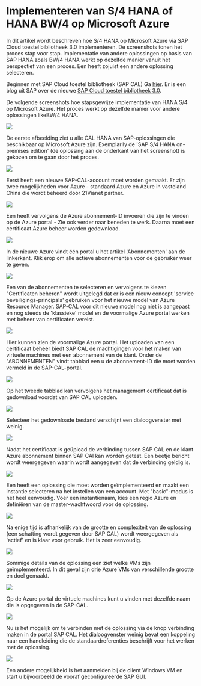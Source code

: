 <properties 
pageTitle="HANA S/4 of ZW/4 HANA op een Azure VM implementeren | Microsoft Azure" 
description="Implementeren van S/4 HANA of HANA op een Azure VM BW/4" 
services="virtual-machines-linux" 
documentationCenter="" 
authors="hermanndms" 
manager="timlt" 
editor="" 
tags="azure-resource-manager" 
  keywords=""/> 
<tags 
  ms.service="virtual-machines-linux" 
  ms.devlang="na" 
  ms.topic="article" 
  ms.tgt_pltfrm="vm-linux" 
  ms.workload="infrastructure-services" 
  ms.date="09/15/2016" 
  ms.author="hermannd"/> 


# <a name="deploying-s4-hana-or-bw4-hana-on-microsoft-azure"></a>Implementeren van S/4 HANA of HANA BW/4 op Microsoft Azure 

In dit artikel wordt beschreven hoe S/4 HANA op Microsoft Azure via SAP Cloud toestel bibliotheek 3.0 implementeren.
De screenshots tonen het proces stap voor stap. Implementatie van andere oplossingen op basis van SAP HANA zoals BW/4 HANA werkt op dezelfde manier vanuit het perspectief van een proces. Een heeft zojuist een andere oplossing selecteren.

Beginnen met SAP Cloud toestel bibliotheek (SAP CAL) Ga [hier](https://cal.sap.com/). Er is een blog uit SAP over de nieuwe [SAP Cloud toestel bibliotheek 3.0](http://scn.sap.com/community/cloud-appliance-library/blog/2016/05/27/sap-cloud-appliance-library-30-came-with-a-new-user-experience). 


De volgende screenshots hoe stapsgewijze implementatie van HANA S/4 op Microsoft Azure. Het proces werkt op dezelfde manier voor andere oplossingen likeBW/4 HANA.


![](./media/virtual-machines-linux-sap-cal-s4h/s4h-pic-1b.jpg)

De eerste afbeelding ziet u alle CAL HANA van SAP-oplossingen die beschikbaar op Microsoft Azure zijn.
Exemplarily de 'SAP S/4 HANA on-premises edition' (de oplossing aan de onderkant van het screenshot) is gekozen om te gaan door het proces.

![](./media/virtual-machines-linux-sap-cal-s4h/s4h-pic-2.jpg)

Eerst heeft een nieuwe SAP-CAL-account moet worden gemaakt. Er zijn twee mogelijkheden voor Azure - standaard Azure en Azure in vasteland China die wordt beheerd door 21Vianet partner.

![](./media/virtual-machines-linux-sap-cal-s4h/s4h-pic3b.jpg)

Een heeft vervolgens de Azure abonnement-ID invoeren die zijn te vinden op de Azure portal - Zie ook verder naar beneden te werk. Daarna moet een certificaat Azure beheer worden gedownload.

![](./media/virtual-machines-linux-sap-cal-s4h/s4h-pic6b.jpg)

In de nieuwe Azure vindt één portal u het artikel 'Abonnementen' aan de linkerkant. Klik erop om alle actieve abonnementen voor de gebruiker weer te geven.

![](./media/virtual-machines-linux-sap-cal-s4h/s4h-pic7b.jpg)

Een van de abonnementen te selecteren en vervolgens te kiezen "Certificaten beheren" wordt uitgelegd dat er is een nieuw concept 'service beveiligings-principals' gebruiken voor het nieuwe model van Azure Resource Manager.
SAP-CAL voor dit nieuwe model nog niet is aangepast en nog steeds de 'klassieke' model en de voormalige Azure portal werken met beheer van certificaten vereist.

![](./media/virtual-machines-linux-sap-cal-s4h/s4h-pic4b.jpg)

Hier kunnen zien de voormalige Azure portal. Het uploaden van een certificaat beheer biedt SAP CAL de machtigingen voor het maken van virtuele machines met een abonnement van de klant. Onder de "ABONNEMENTEN" vindt tabblad een u de abonnement-ID die moet worden vermeld in de SAP-CAL-portal.

![](./media/virtual-machines-linux-sap-cal-s4h/s4h-pic5.jpg)

Op het tweede tabblad kan vervolgens het management certificaat dat is gedownload voordat van SAP CAL uploaden.

![](./media/virtual-machines-linux-sap-cal-s4h/s4h-pic8.jpg)

Selecteer het gedownloade bestand verschijnt een dialoogvenster met weinig.

![](./media/virtual-machines-linux-sap-cal-s4h/s4h-pic9.jpg)

Nadat het certificaat is geüpload de verbinding tussen SAP CAL en de klant Azure abonnement binnen SAP CAl kan worden getest. Een beetje bericht wordt weergegeven waarin wordt aangegeven dat de verbinding geldig is.

![](./media/virtual-machines-linux-sap-cal-s4h/s4h-pic10.jpg)

Een heeft een oplossing die moet worden geïmplementeerd en maakt een instantie selecteren na het instellen van een account.
Met "basic"-modus is het heel eenvoudig. Voer een instantienaam, kies een regio Azure en definiëren van de master-wachtwoord voor de oplossing.

![](./media/virtual-machines-linux-sap-cal-s4h/s4h-pic11.jpg)

Na enige tijd is afhankelijk van de grootte en complexiteit van de oplossing (een schatting wordt gegeven door SAP CAL) wordt weergegeven als 'actief' en is klaar voor gebruik. Het is zeer eenvoudig.

![](./media/virtual-machines-linux-sap-cal-s4h/s4h-pic12.jpg)

Sommige details van de oplossing een ziet welke VMs zijn geïmplementeerd. In dit geval zijn drie Azure VMs van verschillende grootte en doel gemaakt.

![](./media/virtual-machines-linux-sap-cal-s4h/s4h-pic13.jpg)

Op de Azure portal de virtuele machines kunt u vinden met dezelfde naam die is opgegeven in de SAP-CAL.

![](./media/virtual-machines-linux-sap-cal-s4h/s4h-pic14b.jpg)

Nu is het mogelijk om te verbinden met de oplossing via de knop verbinding maken in de portal SAP CAL. Het dialoogvenster weinig bevat een koppeling naar een handleiding die de standaardreferenties beschrijft voor het werken met de oplossing.

![](./media/virtual-machines-linux-sap-cal-s4h/s4h-pic15.jpg)

Een andere mogelijkheid is het aanmelden bij de client Windows VM en start u bijvoorbeeld de vooraf geconfigureerde SAP GUI.







